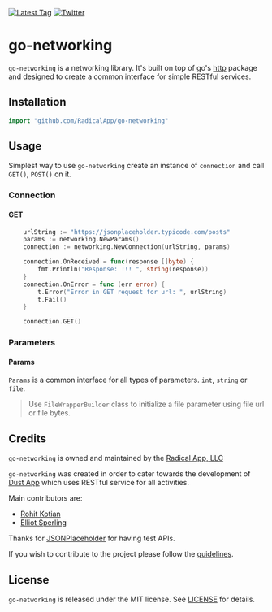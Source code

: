 [![Latest Tag](https://img.shields.io/badge/tag-0.2.0-green.svg?style=flat)](https://github.com/RadicalApp/go-networking/releases/tag/0.1.1)
[![Twitter](https://img.shields.io/badge/twitter-@DustMessaging-blue.svg?style=flat)](https://twitter.com/dustmessaging)

# go-networking

`go-networking` is a networking library. It's built on top of go's [http](https://golang.org/pkg/net/http/) package and designed to create a common interface for simple RESTful services. 


## Installation

```go
import "github.com/RadicalApp/go-networking"
```


## Usage

Simplest way to use `go-networking` create an instance of `connection` and call `GET()`, `POST()` on it.

### Connection

#### GET

```go
	urlString := "https://jsonplaceholder.typicode.com/posts"
	params := networking.NewParams()
	connection := networking.NewConnection(urlString, params)

	connection.OnReceived = func(response []byte) {
		fmt.Println("Response: !!! ", string(response))
	}
	connection.OnError = func (err error) {
		t.Error("Error in GET request for url: ", urlString)
		t.Fail()
	}

	connection.GET()
```

### Parameters

#### Params

`Params` is a common interface for all types of parameters. `int`, `string` or `file`.

> Use `FileWrapperBuilder` class to initialize a file parameter using file url or file bytes.


## Credits

`go-networking` is owned and maintained by the [Radical App, LLC](https://usedust.com/)

`go-networking` was created in order to cater towards the development of [Dust App](https://usedust.com/) which uses RESTful service for all activities.

Main contributors are:
- [Rohit Kotian](rohit@usedust.com)
- [Elliot Sperling](elliot@usedust.com)

Thanks for [JSONPlaceholder](https://jsonplaceholder.typicode.com/) for having test APIs.

If you wish to contribute to the project please follow the [guidelines](CONTRIBUTING.md).


## License

`go-networking` is released under the MIT license. See [LICENSE](LICENSE) for details.


